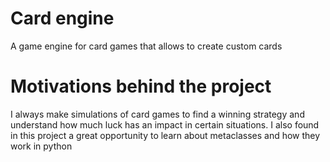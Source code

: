 # Card engine
 A game engine for card games that allows to create custom cards

# Motivations behind the project
I always make simulations of card games to find a winning strategy and understand how much luck has an impact in certain situations. I also found in this project a great opportunity to learn about metaclasses and how they work in python